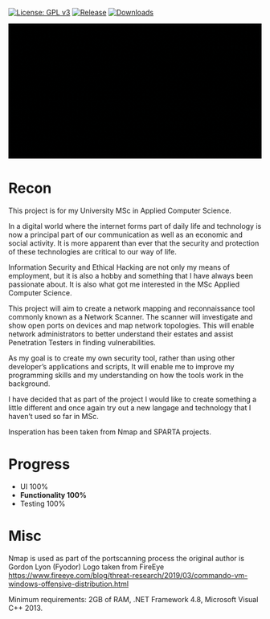 [![License: GPL v3](https://img.shields.io/badge/License-GPL%20v3-blue.svg)](https://www.gnu.org/licenses/gpl-3.0)
[![Release](https://img.shields.io/github/release/W4KEY/WpfRecon.svg)](https://github.com/W4KEY/WpfRecon/releases/latest)
[![Downloads](https://img.shields.io/github/downloads/W4kEY/WpfRecon/total.svg)](https://github.com/W4KEY/WpfRecon/releases)


![](W4key.gif)

# Recon

This project is for my University MSc in Applied Computer Science.

In a digital world where the internet forms part of daily life and technology is now a principal part of our communication as well as an economic and social activity.  It is more apparent than ever that the security and protection of these technologies are critical to our way of life. 

Information Security and Ethical Hacking are not only my means of employment, but it is also a hobby and something that I have always been passionate about.  It is also what got me interested in the MSc Applied Computer Science.   

This project will aim to create a network mapping and reconnaissance tool commonly known as a Network Scanner.  The scanner will investigate and show open ports on devices and map network topologies.  This will enable network administrators to better understand their estates and assist Penetration Testers in finding vulnerabilities. 

As my goal is to create my own security tool, rather than using other developer’s applications and scripts, It will enable me to improve my programming skills and my understanding on how the tools work in the background. 

I have decided that as part of the project I would like to create something a little different and once again try out a new langage and technology that I haven’t used so far in MSc. 

Insperation has been taken from Nmap and SPARTA projects.

# Progress

* UI 100%
* **Functionality 100%**
* Testing 100%


# Misc 

Nmap is used as part of the portscanning process the original author is Gordon Lyon (Fyodor)
Logo taken from FireEye https://www.fireeye.com/blog/threat-research/2019/03/commando-vm-windows-offensive-distribution.html

Minimum requirements:
2GB of RAM,
.NET Framework 4.8,
Microsoft Visual C++ 2013. 
